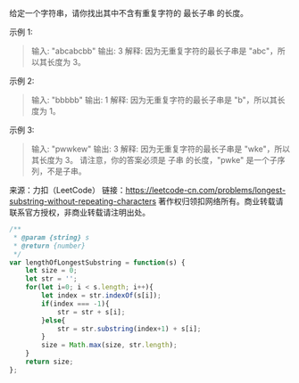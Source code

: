 给定一个字符串，请你找出其中不含有重复字符的 最长子串 的长度。

示例 1:

> 输入: "abcabcbb"
> 输出: 3 
> 解释: 因为无重复字符的最长子串是 "abc"，所以其长度为 3。

示例 2:

> 输入: "bbbbb"
> 输出: 1
> 解释: 因为无重复字符的最长子串是 "b"，所以其长度为 1。

示例 3:

> 输入: "pwwkew"
> 输出: 3
> 解释: 因为无重复字符的最长子串是 "wke"，所以其长度为 3。
> 	请注意，你的答案必须是 子串 的长度，"pwke" 是一个子序列，不是子串。

来源：力扣（LeetCode）
链接：https://leetcode-cn.com/problems/longest-substring-without-repeating-characters
著作权归领扣网络所有。商业转载请联系官方授权，非商业转载请注明出处。

```javascript
/**
 * @param {string} s
 * @return {number}
 */
var lengthOfLongestSubstring = function(s) {
    let size = 0;
    let str = '';
    for(let i=0; i < s.length; i++){
        let index = str.indexOf(s[i]);
        if(index === -1){
            str = str + s[i];
        }else{
            str = str.substring(index+1) + s[i];
        }
        size = Math.max(size, str.length);
    }
    return size;
};
```

